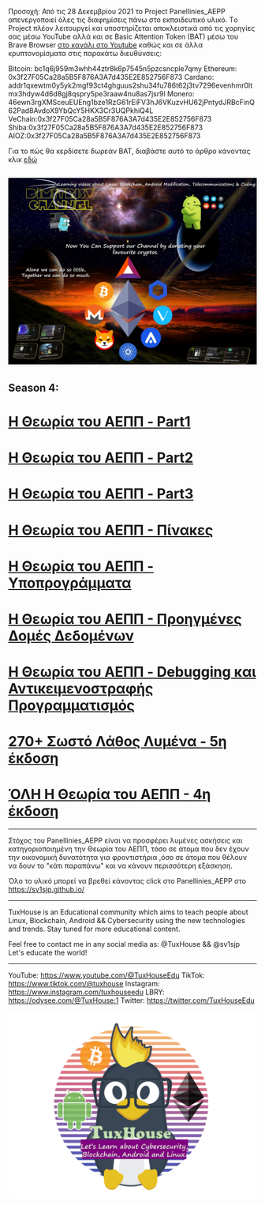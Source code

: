 

Προσοχή: Από τις 28 Δεκεμβρίου 2021 το Project Panellinies_AEPP απενεργοποιεί όλες τις διαφημίσεις πάνω στο εκπαιδευτικό υλικό.
 Τo Project πλέον λειτουργεί και υποστηρίζεται αποκλειστικά από τις χορηγίες σας μέσω YouTube αλλά και σε Basic Attention Token (BAT) μέσω του Brave Browser [στο κανάλι στο Youtube](https://www.youtube.com/@TuxHouseEdu) καθώς και σε άλλα κρυπτονομίσματα στις παρακάτω διευθύνσεις:
 
Bitcoin: bc1q6j959m3whh44ztr8k6p7545n5pzcsncple7qmy
Ethereum: 0x3f27F05Ca28a5B5F876A3A7d435E2E852756F873
Cardano:  addr1qxewtm0y5yk2mgf93ct4ghguus2shu34fu786t62j3tv7296evenhmr0ltmx3hdyw4d6d8gj8qspry5pe3raaw4nu8as7jsr9l
Monero: 46ewn3rgXMSceuEUEng1bze1RzG61rEiFV3hJ6VKuzvHU62jPntydJRBcFinQ62Pad8AvdoX9YbQcY5HKX3Cr3UQPkhiQ4L
VeChain:0x3f27F05Ca28a5B5F876A3A7d435E2E852756F873
Shiba:0x3f27F05Ca28a5B5F876A3A7d435E2E852756F873
AIOZ:0x3f27F05Ca28a5B5F876A3A7d435E2E852756F873

Για το πώς θα κερδίσετε δωρεάν BAT, διαβάστε αυτό το άρθρο κάνοντας κλικ [εδώ](https://cerebrux.net/2021/02/25/brave-bat-token/)



![](/img/brave.png)
----

## Season 4:


# [Η Θεωρία του ΑΕΠΠ - Part1](/PDFs/theoria/panellinies_aepp_theoria_part1.pdf)

# [Η Θεωρία του ΑΕΠΠ - Part2](/PDFs/theoria/panellinies_aepp_theoria_part2.pdf)

# [Η Θεωρία του ΑΕΠΠ - Part3](/PDFs/theoria/panellinies_aepp_theoria_part3.pdf)

# [Η Θεωρία του ΑΕΠΠ - Πίνακες](/PDFs/theoria/panellinies_aepp_theoria_arrays.pdf)

# [Η Θεωρία του ΑΕΠΠ - Υποπρογράμματα](/PDFs/theoria/panellinies_aepp_theoria_ypoprogrammata.pdf)

# [Η Θεωρία του ΑΕΠΠ - Προηγμένες Δομές Δεδομένων](/PDFs/theoria/panellinies_aepp_theoria_datastr.pdf)

# [Η Θεωρία του ΑΕΠΠ - Debugging και Αντικειμενοστραφής Προγραμματισμός](/PDFs/theoria/panellinies_aepp_theoria_debug.pdf)

# [270+ Σωστό Λάθος Λυμένα - 5η έκδοση](/PDFs/swsto_lathos.pdf)

# [ΌΛΗ Η Θεωρία του ΑΕΠΠ - 4η έκδοση](/PDFs/theoria/panellinies_aepp_theoria_full.pdf)

----
Στόχος του Panellinies_AEPP είναι να προσφέρει λυμένες ασκήσεις και κατηγοριοποιημένη την Θεωρία του ΑΕΠΠ, τόσο σε άτομα που δεν έχουν την οικονομική δυνατότητα για φροντιστήρια ,όσο σε άτομα που θέλουν να δουν το "κάτι παραπάνω" και να κάνουν περισσότερη εξάσκηση.

Όλο το υλικό μπορεί να βρεθεί κάνοντας click στο Panellinies_AEPP στο https://sv1sjp.github.io/
_____________________________________________________________

TuxHouse is an Educational community which aims to teach people about Linux, Blockchain, Android && Cybersecurity using the new technologies and trends. Stay tuned for more educational content.

Feel free to contact me in any social media as: @TuxHouse && @sv1sjp 
Let's educate the world!
_____________________________________________________________
YouTube: https://www.youtube.com/@TuxHouseEdu
TikTok: https://www.tiktok.com/@tuxhouse
Instagram: https://www.instagram.com/tuxhouseedu
LBRY: https://odysee.com/@TuxHouse:1
Twitter: https://twitter.com/TuxHouseEdu

![](/img/tuxhouse_logo_with_name.png)
